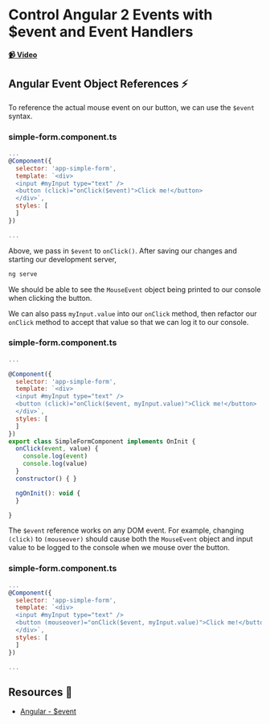 # Control Angular 2 Events with $event and Event Handlers

**[📹 Video](https://egghead.io/lessons/angular-control-angular-2-events-with-$event-and-event-handlers)**

## Angular Event Object References ⚡
To reference the actual mouse event on our button, we can use the `$event` syntax.

### simple-form.component.ts
```js
...
@Component({
  selector: 'app-simple-form',
  template: `<div>
  <input #myInput type="text" />
  <button (click)="onClick($event)">Click me!</button>
  </div>`,
  styles: [
  ]
})

...
```

Above, we pass in `$event` to `onClick()`. After saving our changes and starting our development server,
```bash
ng serve
```
We should be able to see the `MouseEvent` object being printed to our console when clicking the button.

We can also pass `myInput.value` into our `onClick` method, then refactor our `onClick` method to accept that value so that we can log it to our console.
### simple-form.component.ts
```js
...

@Component({
  selector: 'app-simple-form',
  template: `<div>
  <input #myInput type="text" />
  <button (click)="onClick($event, myInput.value)">Click me!</button>
  </div>`,
  styles: [
  ]
})
export class SimpleFormComponent implements OnInit {
  onClick(event, value) {
    console.log(event)
    console.log(value)
  }
  constructor() { }

  ngOnInit(): void {
  }

}
```
The `$event` reference works on any DOM event. For example, changing `(click)` to `(mouseover)` should cause both the `MouseEvent` object and input value to be logged to the console when we mouse over the button.

### simple-form.component.ts
```js
...
@Component({
  selector: 'app-simple-form',
  template: `<div>
  <input #myInput type="text" />
  <button (mouseover)="onClick($event, myInput.value)">Click me!</button>
  </div>`,
  styles: [
  ]
})

...
```

## Resources 📖
- [Angular - $event](https://angular.io/guide/user-input#get-user-input-from-the-event-object)
